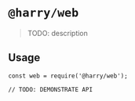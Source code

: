 # `@harry/web`

> TODO: description

## Usage

```
const web = require('@harry/web');

// TODO: DEMONSTRATE API
```
